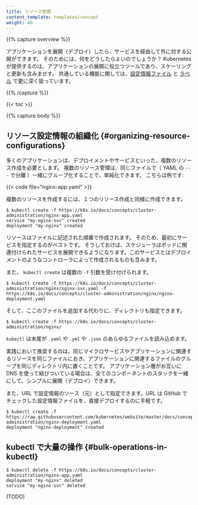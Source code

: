 ```yaml
---
title: リソース管理
content_template: templates/concept
weight: 40
---
```


{{% capture overview %}}

アプリケーションを展開（デプロイ）したら、サービスを経由して外に対する公開ができます。
そのためには、何をどうしたらよいのでしょうか？
Kubernetes が提供するのは、アプリケーションの展開に役立つツールであり、スケーリングと更新も含みませす。
共通している機能に関しては、[設定情報ファイル](/jp/docs/concepts/configuration/overview/) と [ラベル](/jp/docs/concepts/overview/working-with-objects/labels/) で更に深く扱っています。

{{% /capture %}}

{{< toc >}}

{{% capture body %}}

## リソース設定情報の組織化 {#organizing-resource-configurations}

多くのアプリケーションは、デプロイメントやサービスといった、複数のリソース作成を必要とします。
複数のリソース管理は、同じファイルで（ YAML の `---` で分離 ）一緒にグループ化することで、単純化できます。
こちらは例です:

{{< code file="nginx-app.yaml" >}}

複数のリソースを作成するには、１つのリソース作成と同様に作成できます。

```shell
$ kubectl create -f https://k8s.io/docs/concepts/cluster-administration/nginx-app.yaml
service "my-nginx-svc" created
deployment "my-nginx" created
```

リソースはファイルに記述された順番で作成されます。
そのため、最初にサービスを指定するのがベストです。
そうしておけば、スケジューラはポッドに関連付けられたサービスを展開できるようになります。このサービスとはデプロイメントのようなコントローラによって作成されるものも含みます。

また、 `kubectl create` は複数の `-f` 引数を受け付けられます。

```shell
$ kubectl create -f https://k8s.io/docs/concepts/cluster-administration/nginx/nginx-svc.yaml -f https://k8s.io/docs/concepts/cluster-administration/nginx/nginx-deployment.yaml
```

そして、ここのファイルを追加する代わりに、ディレクトリも指定できます。

```shell
$ kubectl create -f https://k8s.io/docs/concepts/cluster-administration/nginx/
```

`kubectl` は末尾が `.yaml` や `.yml` や `.json` のあらゆるファイルを読み込めます。

実践において推奨するのは、同じマイクロサービスやアプリケーションに関連するリソースを同じファイルにおき、アプリケーションに関連するファイルのグループを同じディレクトリ内に置くことです。
アプリケーション層がお互いに DNS を使って結びついている場合は、全てのコンポーネントのスタックを一緒にして、シンプルに展開（デプロイ）できます。

また、URL で設定情報のソース（元）として指定できます。URL は GitHub でチェックした設定情報ファイルを、直接デプロイするのに手軽です。

```shell
$ kubectl create -f https://raw.githubusercontent.com/kubernetes/website/master/docs/concepts/cluster-administration/nginx-deployment.yaml
deployment "nginx-deployment" created
```

## kubectl で大量の操作 {#bulk-operations-in-kubectl}

```shell
$ kubectl delete -f https://k8s.io/docs/concepts/cluster-administration/nginx-app.yaml
deployment "my-nginx" deleted
service "my-nginx-svc" deleted
```

(TODO)